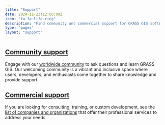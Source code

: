```yaml
---
title: "Support"
date: 2024-11-23T12:00:00Z
icon: "fa fa-life-ring"
description: "Find community and commercial support for GRASS GIS software"
type: "pages"
layout: "support"
---
```


## [Community support](/support/community)
<i class="fa fa-users fa-3x" style="float:left;padding-right:10px"></i>
 Engage with our [worldwide community](/support/community) to ask questions and learn GRASS GIS.
 Our welcoming community is a vibrant and inclusive space where users, developers, and enthusiasts come together to share knowledge and provide support.


## [Commercial support](/support/commercial)
<i class="fa fa-phone fa-4x" style="float:left;padding-right:10px"></i>
If you are looking for consulting, training, or custom development, see the [list of companies and organizations](/support/commercial) that offer their professional services to address your needs.
